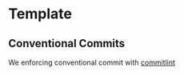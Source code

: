 # Template

## Conventional Commits

We enforcing conventional commit with [commitlint](https://github.com/conventional-changelog/commitlint/tree/master/@commitlint/config-conventional#type-enum)
